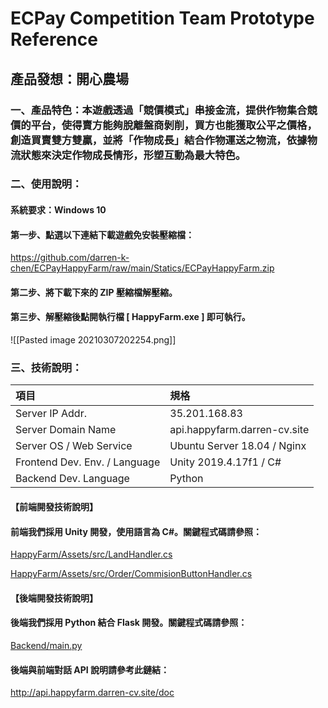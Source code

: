 # ECPay Competition Team Prototype Reference
## 產品發想：開心農場
### 一、產品特色：本遊戲透過「競價模式」串接金流，提供作物集合競價的平台，使得賣方能夠脫離盤商剝削，買方也能獲取公平之價格，創造買賣雙方雙贏，並將「作物成長」結合作物運送之物流，依據物流狀態來決定作物成長情形，形塑互動為最大特色。
### 二、使用說明：
#### 系統要求：Windows 10
#### 第一步、點選以下連結下載遊戲免安裝壓縮檔：
<a href = "https://github.com/darren-k-chen/ECPayHappyFarm/raw/main/Statics/ECPayHappyFarm.zip"> https://github.com/darren-k-chen/ECPayHappyFarm/raw/main/Statics/ECPayHappyFarm.zip </a>
#### 第二步、將下載下來的 ZIP 壓縮檔解壓縮。
#### 第三步、解壓縮後點開執行檔 [ HappyFarm.exe ] 即可執行。
![[Pasted image 20210307202254.png]]
### 三、技術說明：

|項目 | 規格 |
|:--- | :---|
| Server IP Addr. | 35.201.168.83 |
| Server Domain Name | api.happyfarm.darren-cv.site|
| Server OS / Web Service | Ubuntu Server 18.04 / Nginx|
| Frontend Dev. Env. / Language | Unity 2019.4.17f1 / C# |
| Backend Dev. Language | Python |

#### 【前端開發技術說明】
#### 前端我們採用 Unity 開發，使用語言為 C#。關鍵程式碼請參照：

[HappyFarm/Assets/src/LandHandler.cs](HappyFarm/Assets/src/LandHandler.cs)

[HappyFarm/Assets/src/Order/CommisionButtonHandler.cs](HappyFarm/Assets/src/Order/CommisionButtonHandler.cs)

#### 【後端開發技術說明】
#### 後端我們採用 Python 結合 Flask 開發。關鍵程式碼請參照：

[Backend/main.py](Backend/main.py)

#### 後端與前端對話 API 說明請參考此鏈結：
<a href = "http://api.happyfarm.darren-cv.site/doc"> http://api.happyfarm.darren-cv.site/doc </a>
